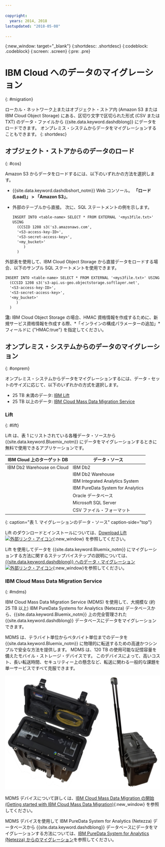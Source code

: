 ```yaml
---

copyright:
  years: 2014, 2018
lastupdated: "2018-05-08"

---
```


<!-- Attribute definitions --> 
{:new_window: target="_blank"}
{:shortdesc: .shortdesc}
{:codeblock: .codeblock}
{:screen: .screen}
{:pre: .pre}

# IBM Cloud へのデータのマイグレーション
{: #migration}

ローカル・ネットワーク上またはオブジェクト・ストア内 (Amazon S3 または IBM Cloud Object Storage) にある、区切り文字で区切られた形式 (CSV または TXT) のデータ・ファイルから {{site.data.keyword.dashdblong}} にデータをロードできます。 オンプレミス・システムからデータをマイグレーションすることもできます。
{: shortdesc}

## オブジェクト・ストアからのデータのロード
{: #cos}

Amazon S3 からデータをロードするには、以下のいずれかの方法を選択します。
  * {{site.data.keyword.dashdbshort_notm}} Web コンソール。 **「ロード (Load)」 > 「Amazon S3」**。 
  * 外部のテーブルから直接。 次に、SQL ステートメントの例を示します。

    ```
    INSERT INTO <table-name> SELECT * FROM EXTERNAL '<mys3file.txt>' USING
      (CCSID 1208 s3('s3.amazonaws.com', 
      '<S3-access-key-ID>',
      '<S3-secret-access-key>', 
      '<my_bucket>'
         )
      )      
    ```

外部表を使用して、IBM Cloud Object Storage から直接データをロードする場合、以下のサンプル SQL ステートメントを使用できます。

```
INSERT INTO <table-name> SELECT * FROM EXTERNAL '<mys3file.txt>' USING
  (CCSID 1208 s3('s3-api.us-geo.objectstorage.softlayer.net', 
  '<S3-access-key-ID>',
  '<S3-secret-access-key>', 
  '<my_bucket>'
     )
  )      
```

**注:** IBM Cloud Object Storage の場合、HMAC 資格情報を作成するために、新規サービス資格情報を作成する際、*「インラインの構成パラメーターの追加」*フィールドに {"HMAC:true"} を指定してください。

## オンプレミス・システムからのデータのマイグレーション
{: #onprem}

オンプレミス・システムからデータをマイグレーションするには、データ・セットのサイズに応じて、以下のいずれかの方式を選択します。
* 25 TB 未満のデータ: [IBM Lift](#lift)
* 25 TB 以上のデータ: [IBM Cloud Mass Data Migration Service](#mdms)

### Lift
{: #lift}

Lift は、表 1 にリストされている各種データ・ソースから {{site.data.keyword.Bluemix_notm}} にデータをマイグレーションするときに無料で使用できるアプリケーションです。 

| IBM Cloud 上のターゲット DB | データ・ソース |
|------------------------------|-------------|
| IBM Db2 Warehouse on Cloud   | IBM Db2 |
|                              | IBM Db2 Warehouse |
|                              | IBM Integrated Analytics System |
|                              | IBM PureData System for Analytics |
|                              | Oracle データベース |
|                              | Microsoft SQL Server |
|                              | CSV ファイル・フォーマット |
{: caption="表 1. マイグレーションのデータ・ソース" caption-side="top"}

Lift のダウンロードとインストールについては、[Download Lift ![外部リンク・アイコン](../../icons/launch-glyph.svg "外部リンク・アイコン")](https://lift.ng.bluemix.net/#download){:new_window} を参照してください。

Lift を使用してデータを {{site.data.keyword.Bluemix_notm}} にマイグレーションする方法に関するステップバイステップの説明については、[{{site.data.keyword.dashdblong}} へのデータ・マイグレーション ![外部リンク・アイコン](../../icons/launch-glyph.svg "外部リンク・アイコン")](https://lift.ng.bluemix.net/#docs){:new_window}を参照してください。

### IBM Cloud Mass Data Migration Service
{: #mdms}

IBM Cloud Mass Data Migration Service (MDMS) を使用して、大規模な (約 25 TB 以上) IBM PureData Systems for Analytics (Netezza) データベースから、{{site.data.keyword.Bluemix_notm}} 上の完全管理された {{site.data.keyword.dashdblong}} データベースにデータをマイグレーションできます。

MDMS は、テラバイト単位からペタバイト単位までのデータを {{site.data.keyword.Bluemix_notm}} に物理的に転送するための高速かつシンプルで安全な方法を提供します。 MDMS は、120 TB の使用可能な記憶容量を備えたモバイル・ストレージ・デバイスです。 このデバイスによって、高いコスト、長い転送時間、セキュリティー上の懸念など、転送に関わる一般的な課題を単一サービスですべて克服できます。

![Mass Data Migration Service デバイスの表示](images/mdms.svg)

MDMS デバイスについて詳しくは、[IBM Cloud Mass Data Migration の開始 (Getting started with IBM Cloud Mass Data Migration)](/docs/infrastructure/mass-data-migration/index.html#getting-started-with-ibm-cloud-mass-data-migration){:new_window} を参照してください。

MDMS デバイスを使用して IBM PureData System for Analytics (Netezza) データベースから {{site.data.keyword.dashdblong}} データベースにデータをマイグレーションする方法については、[IBM PureData System for Analytics (Netezza) からのマイグレーション](/docs/services/Db2whc/pda_db2whc_mdms.html)を参照してください。

